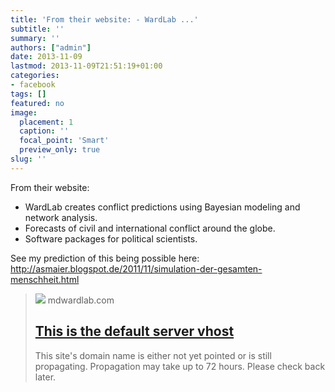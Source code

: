 ```yaml
---
title: 'From their website: - WardLab ...'
subtitle: ''
summary: ''
authors: ["admin"]
date: 2013-11-09
lastmod: 2013-11-09T21:51:19+01:00
categories:
- facebook
tags: []
featured: no
image:
  placement: 1
  caption: ''
  focal_point: 'Smart'
  preview_only: true
slug: ''
---
```

From their website: 
- WardLab creates conflict predictions using Bayesian modeling and network analysis. 
- Forecasts of civil and international conflict around the globe. 
- Software packages for political scientists. 

See my prediction of this being possible here: 
http://asmaier.blogspot.de/2011/11/simulation-der-gesamten-menschheit.html
> [![](https://www.siteground.com/static/en/img/svg/cloudsbackground.svg)](http://mdwardlab.com/)
> mdwardlab.com
> ## [This is the default server vhost](http://mdwardlab.com/)
>
>This site's domain name is either not yet pointed or is still propagating. Propagation may take up to 72 hours. Please check back later.

